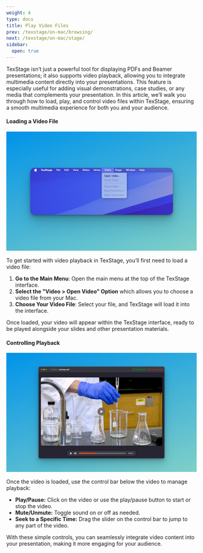 ```yaml
---
weight: 4
type: docs
title: Play Video Files
prev: /texstage/on-mac/browsing/
next: /texstage/on-mac/stage/
sidebar:
  open: true
---
```


TexStage isn’t just a powerful tool for displaying PDFs and Beamer presentations; it also supports video playback, allowing you to integrate multimedia content directly into your presentations. This feature is especially useful for adding visual demonstrations, case studies, or any media that complements your presentation. In this article, we’ll walk you through how to load, play, and control video files within TexStage, ensuring a smooth multimedia experience for both you and your audience.

#### Loading a Video File

![Open Video - TexStage for Mac](mac-menu-bar-video.jpg)

To get started with video playback in TexStage, you’ll first need to load a video file:
1. **Go to the Main Menu**: Open the main menu at the top of the TexStage interface.
2. **Select the "Video > Open Video" Option** which allows you to choose a video file from your Mac.
3. **Choose Your Video File**: Select your file, and TexStage will load it into the interface.

Once loaded, your video will appear within the TexStage interface, ready to be played alongside your slides and other presentation materials.

#### Controlling Playback

![Control playback - TexStage for Mac](mac-control-playback.jpg)

Once the video is loaded, use the control bar below the video to manage playback:

- **Play/Pause:** Click on the video or use the play/pause button to start or stop the video.
- **Mute/Unmute:** Toggle sound on or off as needed.
- **Seek to a Specific Time:** Drag the slider on the control bar to jump to any part of the video.

With these simple controls, you can seamlessly integrate video content into your presentation, making it more engaging for your audience.